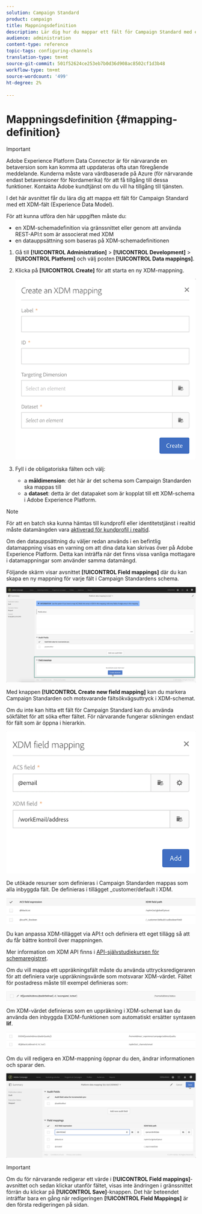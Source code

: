 ```yaml
---
solution: Campaign Standard
product: campaign
title: Mappningsdefinition
description: Lär dig hur du mappar ett fält för Campaign Standard med ett XDM-fält (Experience Data Model).
audience: administration
content-type: reference
topic-tags: configuring-channels
translation-type: tm+mt
source-git-commit: 501f52624ce253eb7b0d36d908ac8502cf1d3b48
workflow-type: tm+mt
source-wordcount: '499'
ht-degree: 2%

---
```



# Mappningsdefinition {#mapping-definition}

>[!IMPORTANT]
>
>Adobe Experience Platform Data Connector är för närvarande en betaversion som kan komma att uppdateras ofta utan föregående meddelande. Kunderna måste vara värdbaserade på Azure (för närvarande endast betaversioner för Nordamerika) för att få tillgång till dessa funktioner. Kontakta Adobe kundtjänst om du vill ha tillgång till tjänsten.

I det här avsnittet får du lära dig att mappa ett fält för Campaign Standard med ett XDM-fält (Experience Data Model).

För att kunna utföra den här uppgiften måste du:

* en XDM-schemadefinition via gränssnittet eller genom att använda REST-API:t som är associerat med XDM
* en datauppsättning som baseras på XDM-schemadefinitionen

1. Gå till **[!UICONTROL Administration]** > **[!UICONTROL Development]** > **[!UICONTROL Platform]** och välj posten **[!UICONTROL Data mappings]**.

1. Klicka på **[!UICONTROL Create]** för att starta en ny XDM-mappning.

   ![](assets/aep_createmapping.png)

1. Fyll i de obligatoriska fälten och välj:

   * a **måldimension**: det här är det schema som Campaign Standarden ska mappas till
   * a **dataset**: detta är det datapaket som är kopplat till ett XDM-schema i Adobe Experience Platform.

>[!NOTE]
>
>För att en batch ska kunna hämtas till kundprofil eller identitetstjänst i realtid måste datamängden vara [aktiverad för kundprofil i realtid](https://docs.adobe.com/content/help/en/experience-platform/rtcdp/intro/get-started.html).
>
>Om den datauppsättning du väljer redan används i en befintlig datamappning visas en varning om att dina data kan skrivas över på Adobe Experience Platform. Detta kan inträffa när det finns vissa vanliga mottagare i datamappningar som använder samma datamängd.

Följande skärm visar avsnittet **[!UICONTROL Field mappings]** där du kan skapa en ny mappning för varje fält i Campaign Standardens schema.

![](assets/aep_fieldmappings.png)

Med knappen **[!UICONTROL Create new field mapping]** kan du markera Campaign Standarden och motsvarande fältsökvägsuttryck i XDM-schemat.

Om du inte kan hitta ett fält för Campaign Standard kan du använda sökfältet för att söka efter fältet. För närvarande fungerar sökningen endast för fält som är öppna i hierarkin.

![](assets/aep_mapfield.png)

De utökade resurser som definieras i Campaign Standarden mappas som alla inbyggda fält. De definieras i tillägget _customer/default i XDM.

![](assets/aep_fieldscusmapping.png)

Du kan anpassa XDM-tillägget via API:t och definiera ett eget tillägg så att du får bättre kontroll över mappningen.

Mer information om XDM API finns i [API-självstudiekursen för schemaregistret](https://docs.adobe.com/content/help/sv-SE/experience-platform/xdm/api/getting-started.html).

Om du vill mappa ett uppräkningsfält måste du använda uttrycksredigeraren för att definiera varje uppräkningsvärde som motsvarar XDM-värdet. Fältet för postadress måste till exempel definieras som:

![](assets/aep_enummapping.png)

Om XDM-värdet definieras som en uppräkning i XDM-schemat kan du använda den inbyggda EXDM-funktionen som automatiskt ersätter syntaxen **lif**.

![](assets/aep_enummappingexdm.png)

Om du vill redigera en XDM-mappning öppnar du den, ändrar informationen och sparar den.

![](assets/aep_editmapping.png)

>[!IMPORTANT]
>
>Om du för närvarande redigerar ett värde i **[!UICONTROL Field mappings]**-avsnittet och sedan klickar utanför fältet, visas inte ändringen i gränssnittet förrän du klickar på **[!UICONTROL Save]**-knappen. Det här beteendet inträffar bara en gång när redigeringen **[!UICONTROL Field Mappings]** är den första redigeringen på sidan.

